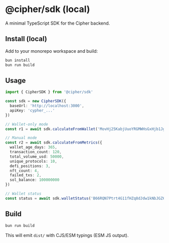 # @cipher/sdk (local)

A minimal TypeScript SDK for the Cipher backend.

## Install (local)

Add to your monorepo workspace and build:

```bash
bun install
bun run build
```

## Usage

```ts
import { CipherSDK } from '@cipher/sdk'

const sdk = new CipherSDK({
  baseUrl: 'http://localhost:3000',
  apiKey: 'cypher_...'
})

// Wallet-only mode
const r1 = await sdk.calculateFromWallet('MovHj25KabjUuoYRGMWHsGxHjb1JgCLdefbVrPFQwwJ')

// Manual mode
const r2 = await sdk.calculateFromMetrics({
  wallet_age_days: 365,
  transaction_count: 120,
  total_volume_usd: 50000,
  unique_protocols: 10,
  defi_positions: 3,
  nft_count: 4,
  failed_txs: 2,
  sol_balance: 100000000
})

// Wallet status
const status = await sdk.walletStatus('B66RQN7Ptrt4G11fHZq8dJdw1kNbJGZ6dxVYaHXZnLXV')
```

## Build

```bash
bun run build
```

This will emit `dist/` with CJS/ESM typings (ESM JS output).
